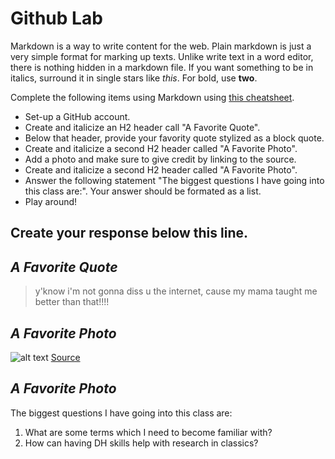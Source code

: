 
# Github Lab

Markdown is a way to write content for the web. 
Plain markdown is just a very simple format for marking up
texts. Unlike write text in a word editor, there is nothing
hidden in a markdown file. If you want something to be in
italics, surround it in single stars like *this*. For bold,
use **two**.

Complete the following items using Markdown using [this cheatsheet](https://github.com/adam-p/markdown-here/wiki/Markdown-Cheatsheet).

- Set-up a GitHub account. 
- Create and italicize an H2 header call "A Favorite Quote". 
- Below that header, provide your favority quote stylized as a block quote. 
- Create and italicize a second H2 header called "A Favorite Photo". 
- Add a photo and make sure to give credit by linking to the source.   
- Create and italicize a second H2 header called "A Favorite Photo". 
- Answer the following statement "The biggest questions I have going into this class are:". Your answer should be formated as a list. 
- Play around!

 
 Create your response below this line. 
 ------------------

## *A Favorite Quote*
> y'know i'm not gonna diss u the internet, cause my mama taught me better than that!!!!
## *A Favorite Photo*
![alt text](http://www.motherearthnews.com/-/media/Images/MEN/Editorial/Articles/Magazine-Articles/2015/12-01/Beautiful-Vegetable-Portraits-Lynn-Karlins-Pedestal-Series/late-summer-still-life-jpg.jpg) 
[Source](http://www.motherearthnews.com)
## *A Favorite Photo*
The biggest questions I have going into this class are:
1. What are some terms which I need to become familiar with?
2. How can having DH skills help with research in classics?
